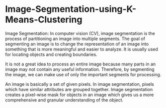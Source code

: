 # Image-Segmentation-using-K-Means-Clustering
Image Segmentation: In computer vision (CV), image segmentation is the process of partitioning an image into multiple segments. The goal of segmenting an image is to change the representation of an image into something that is more meaningful and easier to analyze. It is usually used for locating objects and creating boundaries. 

It is not a great idea to process an entire image because many parts in an image may not contain any useful information. Therefore, by segmenting the image, we can make use of only the important segments for processing. 

An image is basically a set of given pixels. In image segmentation, pixels which have similar attributes are grouped together. Image segmentation creates a pixel-wise mask for objects in an image which gives us a more comprehensive and granular understanding of the object.
